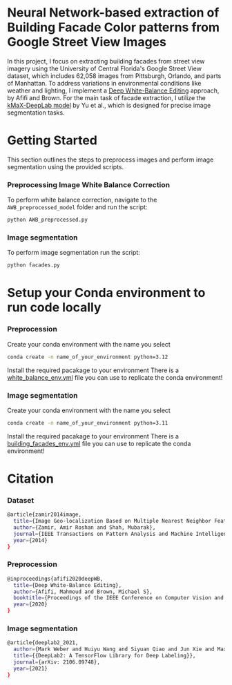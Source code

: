 # Neural Network-based extraction of Building Facade Color patterns from Google Street View Images 

In this project, I focus on extracting building facades from street view imagery using the University of Central Florida's Google Street View dataset, which includes 62,058 images from Pittsburgh, Orlando, and parts of Manhattan. To address variations in environmental conditions like weather and lighting, I implement a [Deep White-Balance Editing](https://openaccess.thecvf.com/content_CVPR_2020/html/Afifi_Deep_White-Balance_Editing_CVPR_2020_paper.html) approach, by Afifi and Brown. For the main task of facade extraction, I utilize the [kMaX-DeepLab model](https://arxiv.org/abs/2207.04044) by Yu et al., which is designed for precise image segmentation tasks.

# Getting Started

This section outlines the steps to preprocess images and perform image segmentation using the provided scripts.

### Preprocessing Image White Balance Correction
To perform white balance correction, navigate to the `AWB_preprocessed_model` folder and run the script:
```bash
python AWB_preprocessed.py
```
### Image segmentation
To perform image segmentation run the script:
```bash
python facades.py
```
# Setup your Conda environment to run code locally
### Preprocession
Create your conda environment with the name you select
```bash
conda create -n name_of_your_environment python=3.12
```
Install the required pacakage to your environment There is a [white_balance_env.yml](https://github.com/SHL47/INFO698_SHIHHSUAN_LO_Capstone/blob/main/white_balance_env.yml) file you can use to replicate the conda environment!
### Image segmentation
Create your conda environment with the name you select
```bash
conda create -n name_of_your_environment python=3.11
```
Install the required pacakage to your environment There is a [building_facades_env.yml](https://github.com/SHL47/INFO698_SHIHHSUAN_LO_Capstone/blob/main/building_facades_env.yml) file you can use to replicate the conda environment!

# Citation
### Dataset
```bash
@article{zamir2014image,
  title={Image Geo-localization Based on Multiple Nearest Neighbor Feature Matching using Generalized Graphs},
  author={Zamir, Amir Roshan and Shah, Mubarak},
  journal={IEEE Transactions on Pattern Analysis and Machine Intelligence},
  year={2014}
}
```
### Preprocession
```bash
@inproceedings{afifi2020deepWB,
  title={Deep White-Balance Editing},
  author={Afifi, Mahmoud and Brown, Michael S},
  booktitle={Proceedings of the IEEE Conference on Computer Vision and Pattern Recognition},
  year={2020}
}
```
### Image segmentation
```bash
@article{deeplab2_2021,
  author={Mark Weber and Huiyu Wang and Siyuan Qiao and Jun Xie and Maxwell D. Collins and Yukun Zhu and Liangzhe Yuan and Dahun Kim and Qihang Yu and Daniel Cremers and Laura Leal-Taixe and Alan L. Yuille and Florian Schroff and Hartwig Adam and Liang-Chieh Chen},
  title={{DeepLab2: A TensorFlow Library for Deep Labeling}},
  journal={arXiv: 2106.09748},
  year={2021}
}
```
